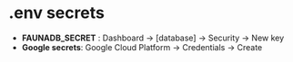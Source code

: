# .env secrets

- **FAUNADB_SECRET** : Dashboard -> [database] -> Security -> New key
- **Google secrets**: Google Cloud Platform -> Credentials -> Create
